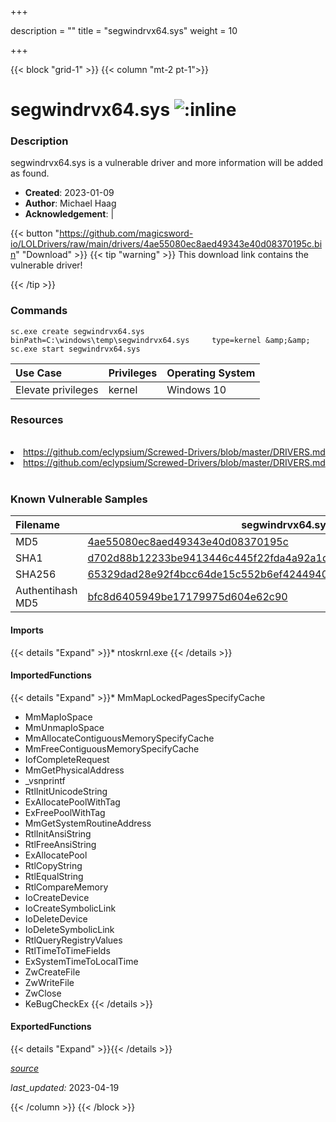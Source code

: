 +++

description = ""
title = "segwindrvx64.sys"
weight = 10

+++


{{< block "grid-1" >}}
{{< column "mt-2 pt-1">}}


# segwindrvx64.sys ![:inline](/images/twitter_verified.png) 


### Description

segwindrvx64.sys is a vulnerable driver and more information will be added as found.

- **Created**: 2023-01-09
- **Author**: Michael Haag
- **Acknowledgement**:  | [](https://twitter.com/)

{{< button "https://github.com/magicsword-io/LOLDrivers/raw/main/drivers/4ae55080ec8aed49343e40d08370195c.bin" "Download" >}}
{{< tip "warning" >}}
This download link contains the vulnerable driver!

{{< /tip >}}

### Commands

```
sc.exe create segwindrvx64.sys binPath=C:\windows\temp\segwindrvx64.sys     type=kernel &amp;&amp; sc.exe start segwindrvx64.sys
```

| Use Case | Privileges | Operating System | 
|:---- | ---- | ---- |
| Elevate privileges | kernel | Windows 10 |

### Resources
<br>
<li><a href=" https://github.com/eclypsium/Screwed-Drivers/blob/master/DRIVERS.md"> https://github.com/eclypsium/Screwed-Drivers/blob/master/DRIVERS.md</a></li>
<li><a href="https://github.com/eclypsium/Screwed-Drivers/blob/master/DRIVERS.md">https://github.com/eclypsium/Screwed-Drivers/blob/master/DRIVERS.md</a></li>
<br>

### Known Vulnerable Samples

| Filename | segwindrvx64.sys |
|:---- | ---- | 
| MD5 | <a href="https://www.virustotal.com/gui/file/4ae55080ec8aed49343e40d08370195c">4ae55080ec8aed49343e40d08370195c</a> |
| SHA1 | <a href="https://www.virustotal.com/gui/file/d702d88b12233be9413446c445f22fda4a92a1d9">d702d88b12233be9413446c445f22fda4a92a1d9</a> |
| SHA256 | <a href="https://www.virustotal.com/gui/file/65329dad28e92f4bcc64de15c552b6ef424494028b18875b7dba840053bc0cdd">65329dad28e92f4bcc64de15c552b6ef424494028b18875b7dba840053bc0cdd</a> |
| Authentihash MD5 | <a href="https://www.virustotal.com/gui/search/authentihash%253Abfc8d6405949be17179975d604e62c90">bfc8d6405949be17179975d604e62c90</a> || Authentihash SHA1 | <a href="https://www.virustotal.com/gui/search/authentihash%253Ac7d32983805f04c7aac4e9713d203399aaca7acc">c7d32983805f04c7aac4e9713d203399aaca7acc</a> || Authentihash SHA256 | <a href="https://www.virustotal.com/gui/search/authentihash%253Af1f345591efe74fd12e706132939f51963eb39dd0a1db556123c3e850c60fada">f1f345591efe74fd12e706132939f51963eb39dd0a1db556123c3e850c60fada</a> || Signature | Insyde Software Corp., VeriSign Class 3 Code Signing 2010 CA, VeriSign   || Company | Insyde Software Corp. || Description | SEG Windows Driver x64 || Product | SEG Windows Driver x64 || OriginalFilename | segwindrvx64.sys |
#### Imports
{{< details "Expand" >}}* ntoskrnl.exe
{{< /details >}}
#### ImportedFunctions
{{< details "Expand" >}}* MmMapLockedPagesSpecifyCache
* MmMapIoSpace
* MmUnmapIoSpace
* MmAllocateContiguousMemorySpecifyCache
* MmFreeContiguousMemorySpecifyCache
* IofCompleteRequest
* MmGetPhysicalAddress
* _vsnprintf
* RtlInitUnicodeString
* ExAllocatePoolWithTag
* ExFreePoolWithTag
* MmGetSystemRoutineAddress
* RtlInitAnsiString
* RtlFreeAnsiString
* ExAllocatePool
* RtlCopyString
* RtlEqualString
* RtlCompareMemory
* IoCreateDevice
* IoCreateSymbolicLink
* IoDeleteDevice
* IoDeleteSymbolicLink
* RtlQueryRegistryValues
* RtlTimeToTimeFields
* ExSystemTimeToLocalTime
* ZwCreateFile
* ZwWriteFile
* ZwClose
* KeBugCheckEx
{{< /details >}}
#### ExportedFunctions
{{< details "Expand" >}}{{< /details >}}



[*source*](https://github.com/magicsword-io/LOLDrivers/tree/main/yaml/segwindrvx64.yaml)

*last_updated:* 2023-04-19








{{< /column >}}
{{< /block >}}

